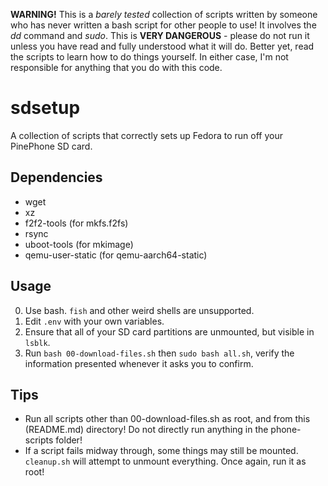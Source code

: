 **WARNING!** This is a *barely tested* collection of scripts written by someone who has never written a bash script for other people to use! It involves the *dd* command and *sudo*. This is **VERY DANGEROUS** - please do not run it unless you have read and fully understood what it will do. Better yet, read the scripts to learn how to do things yourself. In either case, I'm not responsible for anything that you do with this code.

# sdsetup

A collection of scripts that correctly sets up Fedora to run off your PinePhone SD card.

## Dependencies

- wget
- xz
- f2f2-tools (for mkfs.f2fs)
- rsync
- uboot-tools (for mkimage)
- qemu-user-static (for qemu-aarch64-static)

## Usage

0. Use bash. `fish` and other weird shells are unsupported.
1. Edit `.env` with your own variables.
2. Ensure that all of your SD card partitions are unmounted, but visible in `lsblk`.
3. Run `bash 00-download-files.sh` then `sudo bash all.sh`, verify the information presented whenever it asks you to confirm.

## Tips

- Run all scripts other than 00-download-files.sh as root, and from this (README.md) directory! Do not directly run anything in the phone-scripts folder!
- If a script fails midway through, some things may still be mounted. `cleanup.sh` will attempt to unmount everything. Once again, run it as root!
